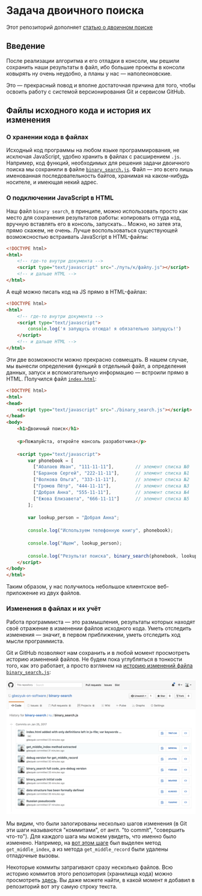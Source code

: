 # Задача двоичного поиска

Этот репозиторий дополняет [статью о двоичном поиске](https://github.com/gbezyuk-on-software/computer-science-and-software-development-for-newbies/blob/master/texts/2.md)

## Введение

После реализации алгоритма и его отладки в консоли, мы решили сохранить наши результаты в файл,
ибо большие проекты в консоли ковырять ну очень неудобно, а планы у нас — наполеоновские.

Это — прекрасный повод и вполне достаточная причина для того, чтобы освоить работу с системой версионирования Git и сервисом GitHub.

## Файлы исходного кода и история их изменения

### О хранении кода в файлах

Исходный код программы на любом языке программирования, не исключая JavaScript, удобно хранить в файлах с расширением `.js`.
Например, код функций, необходимых для решения задачи двоичного поиска мы сохранили в файле [`binary_search.js`](./binary_search.js).
Файл — это всего лишь именованная последовательность байтов, хранимая на каком-нибудь носителе, и имеющая некий адрес.

### О подключении JavaScript в HTML

Наш файл `binary search`, в принципе, можно использовать просто как место для сохранения результатов работы: копировать оттуда код,
вручную вставлять его в консоль, запускать... Можно, но затея эта, прямо скажем, не очень. Лучше воспользоваться существующей возможсностью
встраивать JavaScript в HTML-файлы:

```html
<!DOCTYPE html>
<html>
    <!-- где-то внутри документа -->
    <script type="text/javascript" src="./путь/к/файлу.js"></script>
    <!-- и дальше HTML -->
</html>
```

А ещё можно писать код на JS прямо в HTML-файлах:

```html
<!DOCTYPE html>
<html>
    <!-- где-то внутри документа -->
    <script type="text/javascript">
        console.log('я запущусь отсюда! я обязательно запущусь!')
    </script>
    <!-- и дальше HTML -->
</html>
```

Эти две возможности можно прекрасно совмещать. В нашем случае, мы вынесли определения функций в отдельный файл,
а определения данных, запуск и вспомогательную информацию — встроили прямо в HTML. Получился файл [`index.html`](./index.html):

```html
<!DOCTYPE html>
<html>
<head>
    <script type="text/javascript" src="./binary_search.js"></script>    
</head>
<body>
    <h1>Двоичный поиск</h1>
    
    <p>Пожалуйста, откройте консоль разработчика</p>
    
    <script type="text/javascript">
        var phonebook = [
          ["Абалаев Иван", "111-11-11"],        // элемент списка №0 
          ["Баранов Сергей", "222-11-11"],      // элемент списка №1
          ["Волкова Ольга", "333-11-11"],       // элемент списка №2
          ["Громов Пётр", "444-11-11"],         // элемент списка №3
          ["Добрая Анна", "555-11-11"],         // элемент списка №4
          ["Ежова Елизавета", "666-11-11"]      // элемент списка №5
        ];

        var lookup_person = "Добрая Анна";

        console.log("Используем телефонную книгу", phonebook);

        console.log("Ищем", lookup_person);

        console.log("Результат поиска", binary_search(phonebook, lookup_person));
    </script>
</body>
</html>
```

Таким образом, у нас получилось небольшое клиентское веб-приложение из двух файлов.

### Изменения в файлах и их учёт

Работа программиста — это размышления, результаты которых находят своё отражение в изменении файлов исходного кода.
Уметь отследить изменения — значит, в первом приближении, уметь отследить ход мысли программиста.

Git и GitHub позволяют нам сохранить и в любой момент просмотреть историю изменений файлов.
Не будем пока углубляться в тонкости того, как это работает, а просто взглянем на
[историю изменений файла `binary_search.js`](https://github.com/gbezyuk-on-software/binary-search/commits/master/ru/binary_search.js):

![скриншот экрана GitHub об истории изменений файла](./screenshots/binary-search-history.png)

Мы видим, что были залогированы несколько шагов изменения (в Git эти шаги называются "коммитами", от англ. "to commit", "совершить что-то").
Для каждого шага мы можем увидеть, что именно было изменено. Например, на [вот этом шаге](https://github.com/gbezyuk-on-software/binary-search/commit/b09858e0a7cd144a8127ec4176c0870a95b3b849) был выделен метод `get_middle_index`, а из метода `get_middle_record` были удалены отладочные вызовы.

Некоторые коммиты затрагивают сразу несколько файлов. Всю историю коммитов этого репозитория (хранилища кода) можно просмотреть [здесь](https://github.com/gbezyuk-on-software/binary-search/commits/master). Вы даже можете найти, в какой момент я добавил в репозиторий вот эту самую строку текста.
